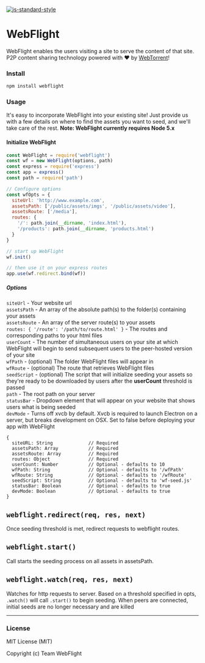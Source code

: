 
[![js-standard-style](https://img.shields.io/badge/code%20style-standard-brightgreen.svg)](https://www.standardjs.com)
# WebFlight
WebFlight enables the users visiting a site to serve the content of that site. P2P content sharing technology powered with :heart: by [WebTorrent](https://webtorrent.io)!

### Install
```bash
npm install webflight
```

### Usage

It's easy to incorporate WebFlight into your existing site! Just provide us with a few details on where to find the assets you want to seed, and we'll take care of the rest. __Note: WebFlight currently requires Node 5.x__

#### Initialize WebFlight

```javascript
const WebFlight = require('webflight')
const wf = new WebFlight(options, path)
const express = require('express')
const app = express()
const path = require('path')

// Configure options
const wfOpts = {
  siteUrl: 'http://www.example.com',
  assetsPath: ['/public/assets/imgs', '/public/assets/video'],
  assetsRoute: ['/media'],
  routes: {
    '/': path.join(__dirname, 'index.html'),
    '/products': path.join(__dirname, 'products.html')
  }
}

// start up WebFlight
wf.init()

// then use it on your express routes
app.use(wf.redirect.bind(wf))

```

##### Options

```siteUrl``` - Your website url
<br>```assetsPath``` - An array of the absolute path(s) to the folder(s) containing your assets
<br>```assetsRoute``` - An array of the server route(s) to your assets
<br>```routes: { '/route': '/path/to/route.html' }``` - The routes and corresponding paths to your html files
<br>```userCount``` - The number of simultaneous users on your site at which WebFlight will begin to send subsequent users to the peer-hosted version of your site
<br>```wfPath``` - (optional) The folder WebFlight files will appear in
<br>```wfRoute``` - (optional) The route that retrieves WebFlight files
<br>```seedScript``` - (optional) The script that will initialize seeding your assets so they're ready to be downloaded by users after the **userCount** threshold is passed
<br>`path` - The root path on your server
<br>`statusBar` - Dropdown element that will appear on your website that shows users what is being seeded
<br>`devMode` - Turns off xvcb by default. Xvcb is required to launch Electron
on a server, but breaks development on OSX. Set to false before deploying your app with WebFlight
```
{
  siteURL: String             // Required
  assetsPath: Array           // Required
  assetsRoute: Array          // Required
  routes: Object              // Required
  userCount: Number           // Optional - defaults to 10
  wfPath: String              // Optional - defaults to '/wfPath'
  wfRoute: String             // Optional - defaults to '/wfRoute'
  seedScript: String          // Optional - defaults to 'wf-seed.js'
  statusBar: Boolean          // Optional - defaults to true
  devMode: Boolean            // Optional - defaults to true
}
```

## `webflight.redirect(req, res, next)`
Once seeding threshold is met, redirect requests to webflight routes.

## `webflight.start()`
Call starts the seeding process on all assets in assetsPath.

## `webflight.watch(req, res, next)`
Watches for http requests to server. Based on a threshold specified in opts, `.watch()` will call `.start()` to begin seeding. When peers are connected, initial seeds are no longer necessary and are killed

---

### License
MIT License (MIT)

Copyright (c) Team WebFlight


